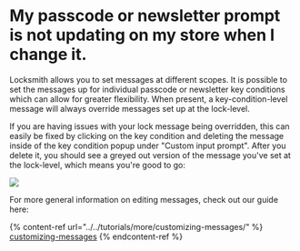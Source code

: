 # My passcode or newsletter prompt is not updating on my store when I change it.

Locksmith allows you to set messages at different scopes. It is possible to set the messages up for individual passcode or newsletter key conditions which can allow for greater flexibility. When present, a key-condition-level message will always override messages set up at the lock-level.

If you are having issues with your lock message being overridden, this can easily be fixed by clicking on the key condition and deleting the message inside of the key condition popup under "Custom input prompt". After you delete it, you should see a greyed out version of the message you've set at the lock-level, which means you're good to go:

![](https://d33v4339jhl8k0.cloudfront.net/docs/assets/5ddd799f2c7d3a7e9ae472fc/images/5e1cee9104286364bc93d57d/5e1cee20945eb.png)

For more general information on editing messages, check out our guide here:

{% content-ref url="../../tutorials/more/customizing-messages/" %}
[customizing-messages](../../tutorials/more/customizing-messages/)
{% endcontent-ref %}
